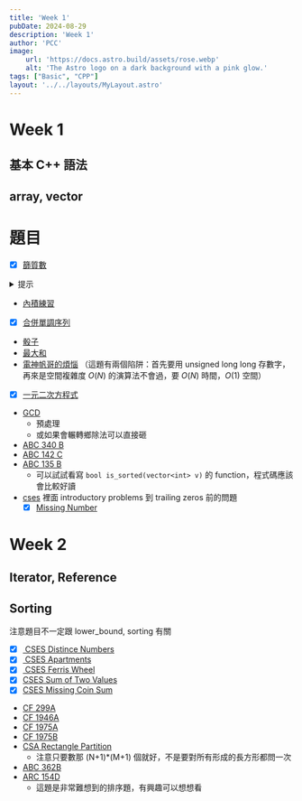 ```yaml
---
title: 'Week 1'
pubDate: 2024-08-29
description: 'Week 1'
author: 'PCC'
image:
    url: 'https://docs.astro.build/assets/rose.webp'
    alt: 'The Astro logo on a dark background with a pink glow.'
tags: ["Basic", "CPP"]
layout: '../../layouts/MyLayout.astro'
---
```

# Week 1

## 基本 C++ 語法
##  array, vector

# 題目
- [x] [篩質數](https://oj.ntucpc.org/problems/550)
<details><summary> 提示 </summary>
開一個長度為 N 的 `vector<bool> not_prime`，然後跑

```cpp
not_prime[1] = 0;
for(int i = 2;i<=N;i++) {
    for(int j = i+i;j<=N;j+=i) {
        not_prime[j] = false;
    }
}
```

想想看為何這樣是 $O(N log N)$ (這題 $O(N log N )$ 會過)
</details>

- [內積練習](https://oj.ntucpc.org/problems/548)
- [x] [合併單調序列](https://oj.ntucpc.org/problems/549)
- [骰子](https://oj.ntucpc.org/problems/554)
- [最大和](https://oj.ntucpc.org/problems/579)
- [電神帆哥的煩惱](https://oj.ntucpc.org/problems/533) 
（這題有兩個陷阱：首先要用 unsigned long long 存數字，再來是空間複雜度 $O(N)$ 的演算法不會過，要 $O(N)$ 時間，$O(1)$ 空間）
- [x] [一元二次方程式](https://zerojudge.tw/ShowProblem?problemid=a006)
- [GCD](https://zerojudge.tw/ShowProblem?problemid=d255)
    - 預處理
    - 或如果會輾轉鄉除法可以直接砸
- [ABC 340 B](https://atcoder.jp/contests/abc340/tasks/abc340_b)
- [ABC 142 C](https://atcoder.jp/contests/abc142/tasks/abc142_c)
- [ABC 135 B](https://atcoder.jp/contests/abc135/tasks/abc135_b)
    - 可以試試看寫 `bool is_sorted(vector<int> v)` 的 function，程式碼應該會比較好讀
- [cses](https://cses.fi/problemset/list/) 裡面 introductory problems 到 trailing zeros 前的問題
    - [x] [Missing Number](https://cses.fi/problemset/task/1083)

# Week 2
## Iterator, Reference
## Sorting
注意題目不一定跟 lower_bound, sorting 有關
- [x] <a href="https://cses.fi/problemset/task/1621"> CSES Distince Numbers </a>
- [x] <a href="https://cses.fi/problemset/task/1084"> CSES Apartments </a>
- [x] <a href="https://cses.fi/problemset/task/1090"> CSES Ferris Wheel</a>
- [x] [CSES Sum of Two Values](https://cses.fi/problemset/task/1640)
- [x] [CSES Missing Coin Sum](https://cses.fi/problemset/task/2183)
- [CF 299A](https://codeforces.com/problemset/problem/299/A)
- [CF 1946A](https://codeforces.com/problemset/problem/1946/A)
- [CF 1975A](https://codeforces.com/problemset/problem/1975/A)
- [CF 1975B](https://codeforces.com/contest/1975/problem/B)
- [CSA Rectangle Partition](https://csacademy.com/contest/archive/task/rectangle-partition/)
    - 注意只要數那 (N+1)*(M+1) 個就好，不是要對所有形成的長方形都問一次
- [ABC 362B](https://atcoder.jp/contests/abc362/tasks/abc362_b)
- [ARC 154D](https://atcoder.jp/contests/arc154/tasks/arc154_d)
    - 這題是非常難想到的排序題，有興趣可以想想看
